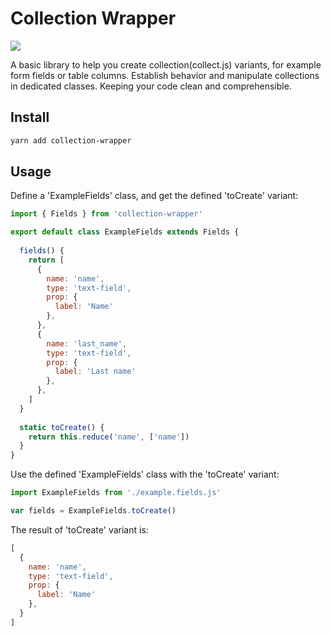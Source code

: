 # Collection Wrapper

<p>
   <a href="https://github.com/dicalj/collection-wrapper/blob/master/LICENSE">
      <img src="https://img.shields.io/github/license/dicalj/collection-wrapper?style=flat-square"/>
    </a>     
</p>

A basic library to help you create collection(collect.js) variants, for example form fields or table columns.
Establish behavior and manipulate collections in dedicated classes.
Keeping your code clean and comprehensible.

## Install

```bash
yarn add collection-wrapper
```

## Usage

Define a 'ExampleFields' class, and get the defined 'toCreate' variant:
```javascript
import { Fields } from 'collection-wrapper'

export default class ExampleFields extends Fields {
  
  fields() {
    return [
      {
        name: 'name',
        type: 'text-field',
        prop: {
          label: 'Name'
        },
      },
      {
        name: 'last_name',
        type: 'text-field',
        prop: {
          label: 'Last name'
        },
      },
    ]
  }
  
  static toCreate() {
    return this.reduce('name', ['name'])
  }
}
```

Use the defined 'ExampleFields' class with the 'toCreate' variant:
```javascript
import ExampleFields from './example.fields.js'

var fields = ExampleFields.toCreate()
```

The result of 'toCreate' variant is:

```javascript
[
  {
    name: 'name',
    type: 'text-field',
    prop: {
      label: 'Name'
    },
  }
]
```
